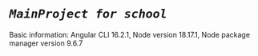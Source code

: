 # **_`MainProject for school`_**

Basic information:
Angular CLI 16.2.1, Node version 18.17.1, Node package manager version 9.6.7

